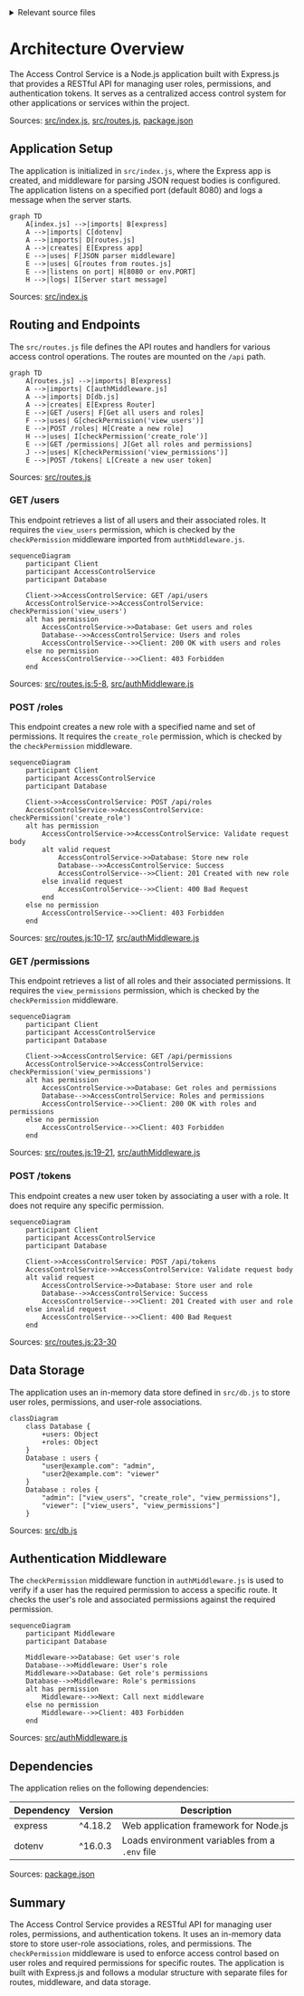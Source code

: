<details>
<summary>Relevant source files</summary>

The following files were used as context for generating this wiki page:

- [src/index.js](https://github.com/aanickode/access-control-service/blob/main/src/index.js)
- [src/routes.js](https://github.com/aanickode/access-control-service/blob/main/src/routes.js)
- [src/authMiddleware.js](https://github.com/aanickode/access-control-service/blob/main/src/authMiddleware.js)
- [src/db.js](https://github.com/aanickode/access-control-service/blob/main/src/db.js)
- [package.json](https://github.com/aanickode/access-control-service/blob/main/package.json)
</details>

# Architecture Overview

The Access Control Service is a Node.js application built with Express.js that provides a RESTful API for managing user roles, permissions, and authentication tokens. It serves as a centralized access control system for other applications or services within the project.

Sources: [src/index.js](), [src/routes.js](), [package.json]()

## Application Setup

The application is initialized in `src/index.js`, where the Express app is created, and middleware for parsing JSON request bodies is configured. The application listens on a specified port (default 8080) and logs a message when the server starts.

```mermaid
graph TD
    A[index.js] -->|imports| B[express]
    A -->|imports| C[dotenv]
    A -->|imports| D[routes.js]
    A -->|creates| E[Express app]
    E -->|uses| F[JSON parser middleware]
    E -->|uses| G[routes from routes.js]
    E -->|listens on port| H[8080 or env.PORT]
    H -->|logs| I[Server start message]
```

Sources: [src/index.js]()

## Routing and Endpoints

The `src/routes.js` file defines the API routes and handlers for various access control operations. The routes are mounted on the `/api` path.

```mermaid
graph TD
    A[routes.js] -->|imports| B[express]
    A -->|imports| C[authMiddleware.js]
    A -->|imports| D[db.js]
    A -->|creates| E[Express Router]
    E -->|GET /users| F[Get all users and roles]
    F -->|uses| G[checkPermission('view_users')]
    E -->|POST /roles| H[Create a new role]
    H -->|uses| I[checkPermission('create_role')]
    E -->|GET /permissions| J[Get all roles and permissions]
    J -->|uses| K[checkPermission('view_permissions')]
    E -->|POST /tokens| L[Create a new user token]
```

Sources: [src/routes.js]()

### GET /users

This endpoint retrieves a list of all users and their associated roles. It requires the `view_users` permission, which is checked by the `checkPermission` middleware imported from `authMiddleware.js`.

```mermaid
sequenceDiagram
    participant Client
    participant AccessControlService
    participant Database

    Client->>AccessControlService: GET /api/users
    AccessControlService->>AccessControlService: checkPermission('view_users')
    alt has permission
        AccessControlService->>Database: Get users and roles
        Database-->>AccessControlService: Users and roles
        AccessControlService-->>Client: 200 OK with users and roles
    else no permission
        AccessControlService-->>Client: 403 Forbidden
    end
```

Sources: [src/routes.js:5-8](), [src/authMiddleware.js]()

### POST /roles

This endpoint creates a new role with a specified name and set of permissions. It requires the `create_role` permission, which is checked by the `checkPermission` middleware.

```mermaid
sequenceDiagram
    participant Client
    participant AccessControlService
    participant Database

    Client->>AccessControlService: POST /api/roles
    AccessControlService->>AccessControlService: checkPermission('create_role')
    alt has permission
        AccessControlService->>AccessControlService: Validate request body
        alt valid request
            AccessControlService->>Database: Store new role
            Database-->>AccessControlService: Success
            AccessControlService-->>Client: 201 Created with new role
        else invalid request
            AccessControlService-->>Client: 400 Bad Request
        end
    else no permission
        AccessControlService-->>Client: 403 Forbidden
    end
```

Sources: [src/routes.js:10-17](), [src/authMiddleware.js]()

### GET /permissions

This endpoint retrieves a list of all roles and their associated permissions. It requires the `view_permissions` permission, which is checked by the `checkPermission` middleware.

```mermaid
sequenceDiagram
    participant Client
    participant AccessControlService
    participant Database

    Client->>AccessControlService: GET /api/permissions
    AccessControlService->>AccessControlService: checkPermission('view_permissions')
    alt has permission
        AccessControlService->>Database: Get roles and permissions
        Database-->>AccessControlService: Roles and permissions
        AccessControlService-->>Client: 200 OK with roles and permissions
    else no permission
        AccessControlService-->>Client: 403 Forbidden
    end
```

Sources: [src/routes.js:19-21](), [src/authMiddleware.js]()

### POST /tokens

This endpoint creates a new user token by associating a user with a role. It does not require any specific permission.

```mermaid
sequenceDiagram
    participant Client
    participant AccessControlService
    participant Database

    Client->>AccessControlService: POST /api/tokens
    AccessControlService->>AccessControlService: Validate request body
    alt valid request
        AccessControlService->>Database: Store user and role
        Database-->>AccessControlService: Success
        AccessControlService-->>Client: 201 Created with user and role
    else invalid request
        AccessControlService-->>Client: 400 Bad Request
    end
```

Sources: [src/routes.js:23-30]()

## Data Storage

The application uses an in-memory data store defined in `src/db.js` to store user roles, permissions, and user-role associations.

```mermaid
classDiagram
    class Database {
        +users: Object
        +roles: Object
    }
    Database : users {
        "user@example.com": "admin",
        "user2@example.com": "viewer"
    }
    Database : roles {
        "admin": ["view_users", "create_role", "view_permissions"],
        "viewer": ["view_users", "view_permissions"]
    }
```

Sources: [src/db.js]()

## Authentication Middleware

The `checkPermission` middleware function in `authMiddleware.js` is used to verify if a user has the required permission to access a specific route. It checks the user's role and associated permissions against the required permission.

```mermaid
sequenceDiagram
    participant Middleware
    participant Database

    Middleware->>Database: Get user's role
    Database-->>Middleware: User's role
    Middleware->>Database: Get role's permissions
    Database-->>Middleware: Role's permissions
    alt has permission
        Middleware-->>Next: Call next middleware
    else no permission
        Middleware-->>Client: 403 Forbidden
    end
```

Sources: [src/authMiddleware.js]()

## Dependencies

The application relies on the following dependencies:

| Dependency | Version | Description |
| --- | --- | --- |
| express | ^4.18.2 | Web application framework for Node.js |
| dotenv | ^16.0.3 | Loads environment variables from a `.env` file |

Sources: [package.json]()

## Summary

The Access Control Service provides a RESTful API for managing user roles, permissions, and authentication tokens. It uses an in-memory data store to store user-role associations, roles, and permissions. The `checkPermission` middleware is used to enforce access control based on user roles and required permissions for specific routes. The application is built with Express.js and follows a modular structure with separate files for routes, middleware, and data storage.